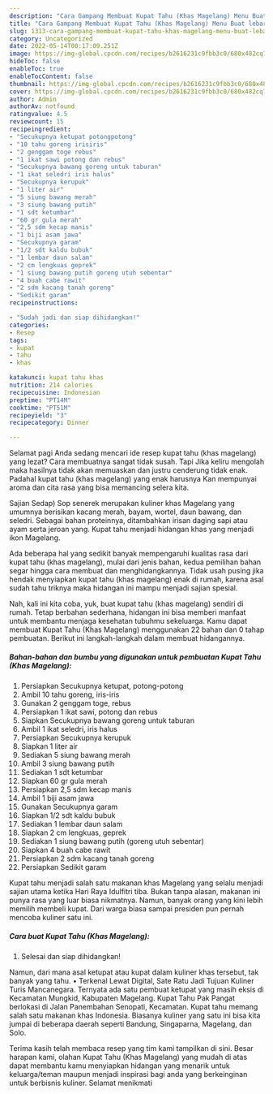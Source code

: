 ```yaml
---
description: "Cara Gampang Membuat Kupat Tahu (Khas Magelang) Menu Buat lebaran"
title: "Cara Gampang Membuat Kupat Tahu (Khas Magelang) Menu Buat lebaran"
slug: 1313-cara-gampang-membuat-kupat-tahu-khas-magelang-menu-buat-lebaran
category: Uncategorized
date: 2022-05-14T00:17:09.251Z
image: https://img-global.cpcdn.com/recipes/b2616231c9fbb3c0/680x482cq70/kupat-tahu-khas-magelang-foto-resep-utama.jpg
hideToc: false
enableToc: true
enableTocContent: false
thumbnail: https://img-global.cpcdn.com/recipes/b2616231c9fbb3c0/680x482cq70/kupat-tahu-khas-magelang-foto-resep-utama.jpg
cover: https://img-global.cpcdn.com/recipes/b2616231c9fbb3c0/680x482cq70/kupat-tahu-khas-magelang-foto-resep-utama.jpg
author: Admin
authorAv: notfound
ratingvalue: 4.5
reviewcount: 15
recipeingredient:
- "Secukupnya ketupat potongpotong"
- "10 tahu goreng irisiris"
- "2 genggam toge rebus"
- "1 ikat sawi potong dan rebus"
- "Secukupnya bawang goreng untuk taburan"
- "1 ikat seledri iris halus"
- "Secukupnya kerupuk"
- "1 liter air"
- "5 siung bawang merah"
- "3 siung bawang putih"
- "1 sdt ketumbar"
- "60 gr gula merah"
- "2,5 sdm kecap manis"
- "1 biji asam jawa"
- "Secukupnya garam"
- "1/2 sdt kaldu bubuk"
- "1 lembar daun salam"
- "2 cm lengkuas geprek"
- "1 siung bawang putih goreng utuh sebentar"
- "4 buah cabe rawit"
- "2 sdm kacang tanah goreng"
- "Sedikit garam"
recipeinstructions:

- "Sudah jadi dan siap dihidangkan!"
categories:
- Resep
tags:
- kupat
- tahu
- khas

katakunci: kupat tahu khas 
nutrition: 214 calories
recipecuisine: Indonesian
preptime: "PT14M"
cooktime: "PT51M"
recipeyield: "3"
recipecategory: Dinner

---
```



Selamat pagi Anda sedang mencari ide resep kupat tahu (khas magelang) yang lezat? Cara membuatnya sangat tidak susah. Tapi Jika keliru mengolah maka hasilnya tidak akan memuaskan dan justru cenderung tidak enak. Padahal kupat tahu (khas magelang) yang enak harusnya Kan mempunyai aroma dan cita rasa yang bisa memancing selera kita.


Sajian Sedap) Sop senerek merupakan kuliner khas Magelang yang umumnya berisikan kacang merah, bayam, wortel, daun bawang, dan seledri. Sebagai bahan proteinnya, ditambahkan irisan daging sapi atau ayam serta jeroan yang. Kupat tahu menjadi hidangan khas yang menjadi ikon Magelang.

Ada beberapa hal yang sedikit banyak mempengaruhi kualitas rasa dari kupat tahu (khas magelang), mulai dari jenis bahan, kedua pemilihan bahan segar hingga cara membuat dan menghidangkannya. Tidak usah pusing jika hendak menyiapkan kupat tahu (khas magelang) enak di rumah, karena asal sudah tahu triknya maka hidangan ini mampu menjadi sajian spesial.


Nah, kali ini kita coba, yuk, buat kupat tahu (khas magelang) sendiri di rumah. Tetap berbahan sederhana, hidangan ini bisa memberi manfaat untuk membantu menjaga kesehatan tubuhmu sekeluarga. Kamu dapat membuat Kupat Tahu (Khas Magelang) menggunakan 22 bahan dan 0 tahap pembuatan. Berikut ini langkah-langkah dalam membuat hidangannya.

<!--inarticleads1-->

##### Bahan-bahan dan bumbu yang digunakan untuk pembuatan Kupat Tahu (Khas Magelang):

1. Persiapkan Secukupnya ketupat, potong-potong
1. Ambil 10 tahu goreng, iris-iris
1. Gunakan 2 genggam toge, rebus
1. Persiapkan 1 ikat sawi, potong dan rebus
1. Siapkan Secukupnya bawang goreng untuk taburan
1. Ambil 1 ikat seledri, iris halus
1. Persiapkan Secukupnya kerupuk
1. Siapkan 1 liter air
1. Sediakan 5 siung bawang merah
1. Ambil 3 siung bawang putih
1. Sediakan 1 sdt ketumbar
1. Siapkan 60 gr gula merah
1. Persiapkan 2,5 sdm kecap manis
1. Ambil 1 biji asam jawa
1. Gunakan Secukupnya garam
1. Siapkan 1/2 sdt kaldu bubuk
1. Sediakan 1 lembar daun salam
1. Siapkan 2 cm lengkuas, geprek
1. Sediakan 1 siung bawang putih (goreng utuh sebentar)
1. Siapkan 4 buah cabe rawit
1. Persiapkan 2 sdm kacang tanah goreng
1. Persiapkan Sedikit garam


Kupat tahu menjadi salah satu makanan khas Magelang yang selalu menjadi sajian utama ketika Hari Raya Idulfitri tiba. Bukan tanpa alasan, makanan ini punya rasa yang luar biasa nikmatnya. Namun, banyak orang yang kini lebih memilih membeli kupat. Dari warga biasa sampai presiden pun pernah mencoba kuliner satu ini. 

<!--inarticleads2-->

##### Cara buat Kupat Tahu (Khas Magelang):


1. Selesai dan siap dihidangkan!

Namun, dari mana asal ketupat atau kupat dalam kuliner khas tersebut, tak banyak yang tahu. • Terkenal Lewat Digital, Sate Ratu Jadi Tujuan Kuliner Turis Mancanegara. Ternyata ada satu pembuat ketupat yang masih eksis di Kecamatan Mungkid, Kabupaten Magelang. Kupat Tahu Pak Pangat berlokasi di Jalan Panembahan Senopati, Kecamatan. Kupat tahu memang salah satu makanan khas Indonesia. Biasanya kuliner yang satu ini bisa kita jumpai di beberapa daerah seperti Bandung, Singaparna, Magelang, dan Solo. 

Terima kasih telah membaca resep yang tim kami tampilkan di sini. Besar harapan kami, olahan Kupat Tahu (Khas Magelang) yang mudah di atas dapat membantu kamu menyiapkan hidangan yang menarik untuk keluarga/teman maupun menjadi inspirasi bagi anda yang berkeinginan untuk berbisnis kuliner. Selamat menikmati
